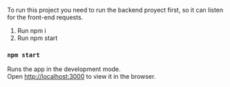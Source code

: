 To run this  project you need to run the backend proyect first, so it can listen for the front-end requests.
1. Run npm i
2. Run npm start 

### `npm start`

Runs the app in the development mode.<br />
Open [http://localhost:3000](http://localhost:3000) to view it in the browser.



